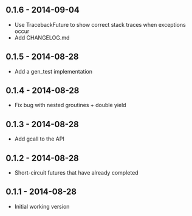 0.1.6 - 2014-09-04
------------------
* Use TracebackFuture to show correct stack traces when exceptions occur
* Add CHANGELOG.md

0.1.5 - 2014-08-28
------------------
* Add a gen_test implementation

0.1.4 - 2014-08-28
------------------
* Fix bug with nested groutines + double yield

0.1.3 - 2014-08-28
------------------
* Add gcall to the API

0.1.2 - 2014-08-28
------------------
* Short-circuit futures that have already completed

0.1.1 - 2014-08-28
------------------
* Initial working version
